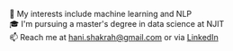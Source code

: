 🧠 My interests include machine learning and NLP \
🎓 I'm pursuing a master's degree in data science at NJIT\
📫 Reach me at hani.shakrah@gmail.com or via [LinkedIn](https://www.linkedin.com/in/hani-shakrah/)

<!--
**HaniShakrah/HaniShakrah** is a ✨ _special_ ✨ repository because its `README.md` (this file) appears on your GitHub profile.

Here are some ideas to get you started:

- 🔭 I’m currently working on ...
- 🌱 I’m currently learning ...
- 👯 I’m looking to collaborate on ...
- 🤔 I’m looking for help with ...
- 💬 Ask me about ...
- 📫 How to reach me: ...
- 😄 Pronouns: ...
- ⚡ Fun fact: ...
-->
